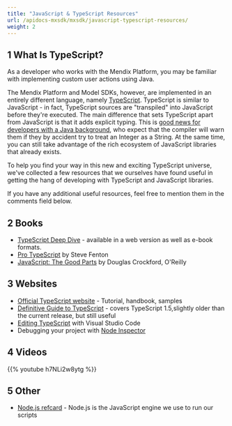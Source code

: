 ```yaml
---
title: "JavaScript & TypeScript Resources"
url: /apidocs-mxsdk/mxsdk/javascript-typescript-resources/
weight: 2
---
```


## 1 What Is TypeScript?

As a developer who works with the Mendix Platform, you may be familiar with implementing custom user actions using Java.

The Mendix Platform and Model SDKs, however, are implemented in an entirely different language, namely [TypeScript](http://www.typescriptlang.org/). TypeScript is similar to JavaScript - in fact, TypeScript sources are "transpiled" into JavaScript before they're executed. The main difference that sets TypeScript apart from JavaScript is that it adds explicit typing. This is [good news for developers with a Java background](http://blog.pikodat.com/2015/07/24/why-java-developers-might-love-typescript/), who expect that the compiler will warn them if they by accident try to treat an Integer as a String. At the same time, you can still take advantage of the rich ecosystem of JavaScript libraries that already exists.

To help you find your way in this new and exciting TypeScript universe, we've collected a few resources that we ourselves have found useful in getting the hang of developing with TypeScript and JavaScript libraries.

If you have any additional useful resources, feel free to mention them in the comments field below.

## 2 Books

* [TypeScript Deep Dive](https://basarat.gitbooks.io/typescript/content/index.html) - available in a web version as well as e-book formats.
* [Pro TypeScript](https://www.stevefenton.co.uk/publications/pro-typescript/) by Steve Fenton
* [JavaScript: The Good Parts](http://shop.oreilly.com/product/9780596517748.do) by Douglas Crockford, O'Reilly

## 3 Websites

* [Official TypeScript website](http://www.typescriptlang.org/Handbook) - Tutorial, handbook, samples
* [Definitive Guide to TypeScript](https://www.sitepen.com/blog/2013/12/31/definitive-guide-to-typescript/) - covers TypeScript 1.5,slightly older than the current release, but still useful
* [Editing TypeScript](https://code.visualstudio.com/docs/languages/typescript) with Visual Studio Code
* Debugging your project with [Node Inspector](https://www.npmjs.com/package/node-inspector)

## 4 Videos

{{% youtube h7NLi2w8ytg %}}

## 5 Other

* [Node.js refcard](https://dzone.com/refcardz/nodejs) - Node.js is the JavaScript engine we use to run our scripts
